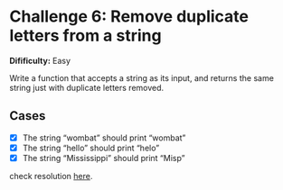 # Challenge 6: Remove duplicate letters from a string

**Difificulty:** Easy

Write a function that accepts a string as its input, and returns the same string just with duplicate letters removed.

## Cases
  - [x] The string “wombat” should print “wombat”
  - [x] The string “hello” should print “helo”
  - [x] The string “Mississippi” should print “Misp”

check resolution [here]().
